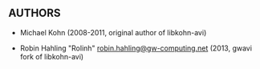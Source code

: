 ## AUTHORS

  * Michael Kohn (2008-2011, original author of libkohn-avi)

  * Robin Hahling "Rolinh" <robin.hahling@gw-computing.net> (2013, gwavi fork
    of libkohn-avi)

<!-- vim: set filetype=markdown textwidth=80 -->

